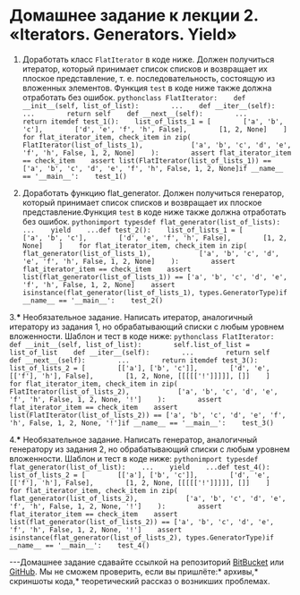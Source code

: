 # Домашнее задание к лекции 2. «Iterators. Generators. Yield»
1. Доработать класс `FlatIterator` в коде ниже. Должен получиться итератор, который принимает список списков и возвращает их плоское представление, т. е. последовательность, состоящую из вложенных элементов. Функция `test` в коде ниже также должна отработать без ошибок.
```pythonclass FlatIterator:    def __init__(self, list_of_list):        ...    def __iter__(self):        ...        return self    def __next__(self):        ...        return itemdef test_1():    list_of_lists_1 = [        ['a', 'b', 'c'],        ['d', 'e', 'f', 'h', False],        [1, 2, None]    ]    for flat_iterator_item, check_item in zip(            FlatIterator(list_of_lists_1),            ['a', 'b', 'c', 'd', 'e', 'f', 'h', False, 1, 2, None]    ):        assert flat_iterator_item == check_item    assert list(FlatIterator(list_of_lists_1)) == ['a', 'b', 'c', 'd', 'e', 'f', 'h', False, 1, 2, None]if __name__ == '__main__':    test_1()```

2. Доработать функцию flat_generator. Должен получиться генератор, который принимает список списков и возвращает их плоское представление.Функция `test` в коде ниже также должна отработать без ошибок.
```pythonimport typesdef flat_generator(list_of_lists):    ...    yield    ...def test_2():    list_of_lists_1 = [        ['a', 'b', 'c'],        ['d', 'e', 'f', 'h', False],        [1, 2, None]    ]    for flat_iterator_item, check_item in zip(            flat_generator(list_of_lists_1),            ['a', 'b', 'c', 'd', 'e', 'f', 'h', False, 1, 2, None]    ):        assert flat_iterator_item == check_item    assert list(flat_generator(list_of_lists_1)) == ['a', 'b', 'c', 'd', 'e', 'f', 'h', False, 1, 2, None]    assert isinstance(flat_generator(list_of_lists_1), types.GeneratorType)if __name__ == '__main__':    test_2()```

3.__*__  Необязательное задание. Написать итератор, аналогичный итератору из задания 1, но обрабатывающий списки с любым уровнем вложенности.
Шаблон и тест в коде ниже:
```pythonclass FlatIterator:    def __init__(self, list_of_list):        self.list_of_list = list_of_list    def __iter__(self):        ...        return self        def __next__(self):        ...        return itemdef test_3():    list_of_lists_2 = [        [['a'], ['b', 'c']],        ['d', 'e', [['f'], 'h'], False],        [1, 2, None, [[[[['!']]]]], []]    ]    for flat_iterator_item, check_item in zip(            FlatIterator(list_of_lists_2),            ['a', 'b', 'c', 'd', 'e', 'f', 'h', False, 1, 2, None, '!']    ):        assert flat_iterator_item == check_item    assert list(FlatIterator(list_of_lists_2)) == ['a', 'b', 'c', 'd', 'e', 'f', 'h', False, 1, 2, None, '!']if __name__ == '__main__':    test_3()```

4.__*__ Необязательное задание. Написать генератор, аналогичный генератору из задания 2, но обрабатывающий списки с любым уровнем вложенности.
Шаблон и тест в коде ниже:
```pythonimport typesdef flat_generator(list_of_list):    ...    yield    ...def test_4():    list_of_lists_2 = [        [['a'], ['b', 'c']],        ['d', 'e', [['f'], 'h'], False],        [1, 2, None, [[[[['!']]]]], []]    ]    for flat_iterator_item, check_item in zip(            flat_generator(list_of_lists_2),            ['a', 'b', 'c', 'd', 'e', 'f', 'h', False, 1, 2, None, '!']    ):        assert flat_iterator_item == check_item    assert list(flat_generator(list_of_lists_2)) == ['a', 'b', 'c', 'd', 'e', 'f', 'h', False, 1, 2, None, '!']    assert isinstance(flat_generator(list_of_lists_2), types.GeneratorType)if __name__ == '__main__':    test_4()```

---Домашнее задание сдавайте ссылкой на репозиторий [BitBucket](https://bitbucket.org/) или [GitHub](https://github.com/).
Мы не сможем проверить, если вы пришлёте:* архивы,* скриншоты кода,* теоретический рассказ о возникших проблемах.    
